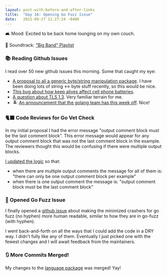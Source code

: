 ```yaml
---
layout: post-with-before-and-after-links
title:  "Day 16: Opening Go Fuzz Issue"
date:   2021-09-27 11:27:24 -0400
---
```



🛋  Mood: Excited to be back home lounging on my own couch.

🎵 Soundtrack: ["Big Band" Playlist](https://open.spotify.com/playlist/37i9dQZF1DX6G7arXBXa3A)

### 📚 Reading Github Issues

I read over 50 new github issues this morning. Some that caught my eye:
* [A proposal to all a generic byte/string manipulation
  package](https://github.com/golang/go/issues/48643). I have been doing lots of
  string <-> byte stuff recently, so this would be nice.
* [This bug about how keep alives affect cell phone
  batteries](https://github.com/golang/go/issues/48622).
* [A question about TLS 1.3](https://github.com/golang/go/issues/48597). Very
  familiar terrain for me.
* 🏝 [An announcement that the golang team has this week
  off](https://github.com/golang/go/issues/48615). Nice!


### 🐈‍⬛  Code Reviews for Go Vet Check

In my initial proposal I had the error message "output comment block must be the
last comment block". This error message would appear for any output comment
block that was not the last comment block in the example. The reviewers thought
this would be confusing if there were multiple output blocks.

[I updated the logic](https://go-review.googlesource.com/c/tools/+/351553) so that:
* when there are multiple output comments the message for all of them is: "there
  can only be one output comment block per example"
* when there is one output comment the message is: "output comment block must be
  the last comment block"


### 🧶 Opened Go Fuzz Issue

I finally opened a [github issue](https://github.com/golang/go/issues/48657)
about making the minimized crashers for go fuzz (no hyphen) more human readable,
similar to how they are in go-fuzz (with hyphen).

I went back-and-forth on all the ways that I could add the code in a DRY way. I
didn't fully like any of them. Eventually I just picked one with the fewest
changes and I will await feedback from the maintainers.

### 🔃 More Commits Merged!

My changes to the [language
package](https://go-review.googlesource.com/c/text/+/349552) was merged! Yay!

